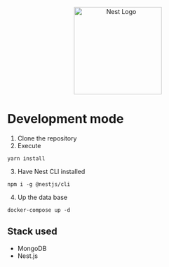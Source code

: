 <p align="center">
  <a href="http://nestjs.com/" target="blank"><img src="https://nestjs.com/img/logo-small.svg" width="200" alt="Nest Logo" /></a>
</p>

# Development mode

1. Clone the repository
2. Execute

```
yarn install
```

3. Have Nest CLI installed

```
npm i -g @nestjs/cli
```

4. Up the data base

```
docker-compose up -d
```

## Stack used

- MongoDB
- Nest.js
